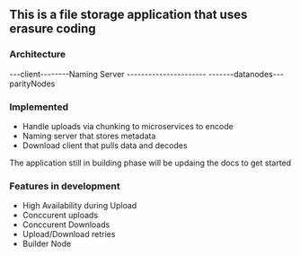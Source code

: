 ## This is a file storage application that uses erasure coding

### Architecture

---client--------Naming Server
-------\-----------\----
-------datanodes---parityNodes


### Implemented
- Handle uploads via chunking to microservices to encode
- Naming server that stores metadata
- Download client that pulls data and decodes

The application still in building phase will be updaing the docs to get started

### Features in development
- High Availability during Upload
- Conccurent uploads
- Conccurent Downloads
- Upload/Download retries
- Builder Node